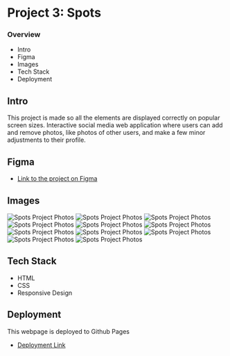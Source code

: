 # Project 3: Spots

### Overview

-   Intro
-   Figma
-   Images
-   Tech Stack
-   Deployment

## Intro

This project is made so all the elements are displayed correctly on popular screen sizes. Interactive social media web application where users can add and remove photos, like photos of other users, and make a few minor adjustments to their profile.

## Figma

-   [Link to the project on Figma](https://www.figma.com/file/BBNm2bC3lj8QQMHlnqRsga/Sprint-3-Project-%E2%80%94-Spots?type=design&node-id=2%3A60&mode=design&t=afgNFybdorZO6cQo-1)

## Images

![Spots Project Photos](images/1-photo-by-moritz-feldmann-from-pexels.jpg) ![Spots Project Photos](images/2-photo-by-ceiline-from-pexels.jpg) ![Spots Project Photos](images/3-photo-by-tubanur-dogan-from-pexels.jpg) ![Spots Project Photos](images/4-photo-by-maurice-laschet-from-pexels.jpg) ![Spots Project Photos](images/5-photo-by-van-anh-nguyen-from-pexels.jpg) ![Spots Project Photos](images/6-photo-by-moritz-feldmann-from-pexels.jpg) ![Spots Project Photos](images/avatar.jpg) ![Spots Project Photos](images/Logo.svg) ![Spots Project Photos](images/pencil.svg) ![Spots Project Photos](images/plus.svg) ![Spots Project Photos](images/Union.svg)

## Tech Stack

-   HTML
-   CSS
-   Responsive Design

## Deployment

This webpage is deployed to Github Pages

-   [Deployment Link](https://cpeterson27.github.io/se_project_spots/)
